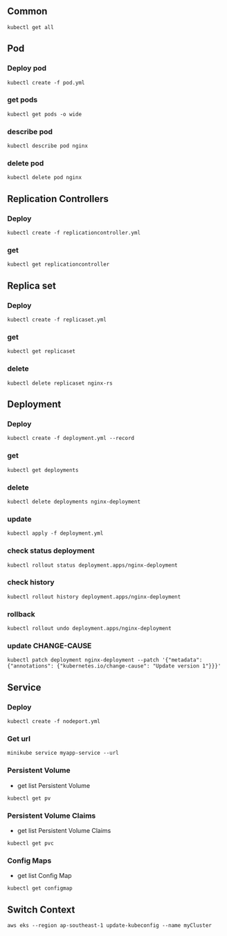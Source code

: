## Common
```shell
kubectl get all
```

## Pod
### Deploy pod
```shell
kubectl create -f pod.yml
```

### get pods
```shell
kubectl get pods -o wide
```

### describe pod
```shell
kubectl describe pod nginx
```

### delete pod
```shell
kubectl delete pod nginx
```

## Replication Controllers
### Deploy
```shell
kubectl create -f replicationcontroller.yml
```

### get
```shell
kubectl get replicationcontroller
```

## Replica set
### Deploy
```shell
kubectl create -f replicaset.yml
```

### get
```shell
kubectl get replicaset
```

### delete
```shell
kubectl delete replicaset nginx-rs
```

## Deployment
### Deploy
```shell
kubectl create -f deployment.yml --record
```

### get
```shell
kubectl get deployments
```

### delete
```shell
kubectl delete deployments nginx-deployment
```

### update
```shell
kubectl apply -f deployment.yml
```

### check status deployment
```shell
kubectl rollout status deployment.apps/nginx-deployment
```

### check history
```shell
kubectl rollout history deployment.apps/nginx-deployment
```

### rollback
```shell
kubectl rollout undo deployment.apps/nginx-deployment
```

### update CHANGE-CAUSE
```shell
kubectl patch deployment nginx-deployment --patch '{"metadata": {"annotations": {"kubernetes.io/change-cause": "Update version 1"}}}'
```

## Service
### Deploy
```shell
kubectl create -f nodeport.yml
```

### Get url
```shell
minikube service myapp-service --url
```

### Persistent Volume
- get list Persistent Volume
```shell
kubectl get pv 
```
### Persistent Volume Claims
- get list Persistent Volume Claims
```shell
kubectl get pvc
```
### Config Maps
- get list Config Map
```shell
kubectl get configmap
```

## Switch Context
```shell
aws eks --region ap-southeast-1 update-kubeconfig --name myCluster
```